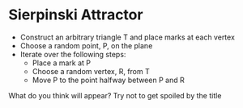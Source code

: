 # Sierpinski Attractor

* Construct an arbitrary triangle T and place marks at each vertex
* Choose a random point, P, on the plane
* Iterate over the following steps:
    * Place a mark at P
    * Choose a random vertex, R, from T
    * Move P to the point halfway between P and R


What do you think will appear? Try not to get spoiled by the title
